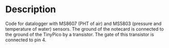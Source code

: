 # Description
Code for datalogger with MS8607 (PHT of air) and MS5803 (pressure and temperature of water) sensors.
The ground of the notecard is connected to the ground of the TinyPico by a transistor. The gate of this transistor is connected to pin 4.
